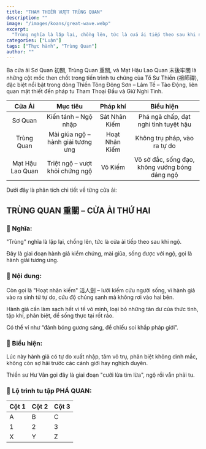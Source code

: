 ```yaml
---
title: "THAM THIỀN VƯỢT TRÙNG QUAN"
description: ""
image: "/images/koans/great-wave.webp"
excerpt:
  "Trùng nghĩa là lặp lại, chồng lên, tức là cửa ải tiếp theo sau khi ngộ..."
categories: ["Luận"]
tags: ["Thực hành", "Trùng Quan"]
author: ""
---
```


Ba cửa ải Sơ Quan 初關, Trùng Quan 重關, và Mạt Hậu Lao Quan 末後牢關 là những cột mốc then chốt trong tiến trình tu chứng của Tổ Sư Thiền (祖師禪), đặc biệt nổi bật trong dòng Thiền Tông Đông Sơn – Lâm Tế – Tào Động, liên quan mật thiết đến pháp tu Tham Thoại Đầu và Giữ Nghi Tình.

|    **Cửa Ải**    |            **Mục tiêu**            |  **Pháp khí**  |                  **Biểu hiện**                 |
|:----------------:|:----------------------------------:|:--------------:|:----------------------------------------------:|
| Sơ Quan          | Kiến tánh – Ngộ nhập               | Sát Nhân Kiếm  | Phá ngã chấp, đạt nghi tình tuyệt hậu          |
| Trùng Quan       | Mài giũa ngộ – hành giải tương ưng | Hoạt Nhân Kiếm | Không trụ pháp, vào ra tự do                   |
| Mạt Hậu Lao Quan | Triệt ngộ – vượt khỏi chứng ngộ    | Vô Kiếm        | Vô sở đắc, sống đạo, không vướng bóng dáng ngộ |

Dưới đây là phân tích chi tiết về từng cửa ải:

## TRÙNG QUAN 重關 – CỬA ẢI THỨ HAI

### 💠 Nghĩa:

"Trùng" nghĩa là lặp lại, chồng lên, tức là cửa ải tiếp theo sau khi ngộ.

Đây là giai đoạn hành giả kiểm chứng, mài giũa, sống được với ngộ, gọi là hành giải tương ưng.

### 💠 Nội dung:

Còn gọi là "Hoạt nhân kiếm" 活人劍 – lưỡi kiếm cứu người sống, vì hành giả vào ra sinh tử tự do, cứu độ chúng sanh mà không rơi vào hai bên.

Hành giả cần làm sạch hết vi tế vô minh, loại bỏ những tàn dư của thức tình, tập khí, phân biệt, để sống thực tại rốt ráo.

Có thể ví như “đánh bóng gương sáng, để chiếu soi khắp pháp giới”.

### 💠 Biểu hiện:

Lúc này hành giả có tự do xuất nhập, tâm vô trụ, phân biệt không dính mắc, không còn sợ hãi trước các cảnh giới hay nghịch duyên.

Thiền sư Hư Vân gọi đây là giai đoạn "cưỡi lừa tìm lừa", ngộ rồi vẫn phải tu.

### 💠 Lộ trình tu tập PHÁ QUAN:

| Cột 1 | Cột 2 | Cột 3 |
|-------|-------|-------|
| A     | B     | C     |
| 1     | 2     | 3     |
| X     | Y     | Z     |
